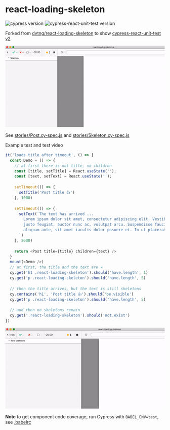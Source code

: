 # react-loading-skeleton

![cypress version](https://img.shields.io/badge/cypress-5.6.0-brightgreen) ![cypress-react-unit-test version](https://img.shields.io/badge/cypress--react--unit--test-4.17.0-brightgreen)

Forked from [dvtng/react-loading-skeleton](https://github.com/dvtng/react-loading-skeleton) to show [cypress-react-unit-test v2](https://github.com/bahmutov/cypress-react-unit-test/tree/feature/cypress-mount-mode)

![Toggle test](images/toggle.gif)

See [stories/Post.cy-spec.js](stories/Post.cy-spec.js) and [stories/Skeleton.cy-spec.js](stories/Skeleton.cy-spec.js)

Example test and test video

```js
it('loads title after timeout', () => {
  const Demo = () => {
    // at first there is not title, no children
    const [title, setTitle] = React.useState('');
    const [text, setText] = React.useState('');

    setTimeout(() => {
      setTitle('Post title 👍')
    }, 1000)

    setTimeout(() => {
      setText(`The text has arrived ...
        Lorem ipsum dolor sit amet, consectetur adipiscing elit. Vestibulum nec
        justo feugiat, auctor nunc ac, volutpat arcu. Suspendisse faucibus
        aliquam ante, sit amet iaculis dolor posuere et. In ut placerat leo.
      `)
    }, 2000)

    return <Post title={title} children={text} />
  }
  mount(<Demo />)
  // at first, the title and the text are 💀
  cy.get('h1 .react-loading-skeleton').should('have.length', 1)
  cy.get('p .react-loading-skeleton').should('have.length', 5)

  // then the title arrives, but the text is still skeletons
  cy.contains('h1', 'Post title 👍').should('be.visible')
  cy.get('p .react-loading-skeleton').should('have.length', 5)

  // and then no skeletons remain
  cy.get('.react-loading-skeleton').should('not.exist')
})
```

![Dynamic test](images/dynamic.gif)

**Note** to get component code coverage, run Cypress with `BABEL_ENV=test`, see [.babelrc](.babelrc)
